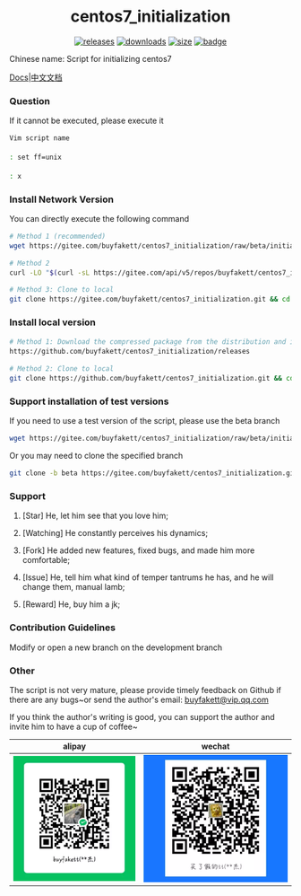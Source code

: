 <h1 align="center">centos7_initialization</h1>


<p align="center">
<a href="https://github.com/buyfakett/centos7_initialization/releases"><img alt="releases" src="https://img.shields.io/github/release/buyfakett/centos7_initialization.svg?logo=github&style=flat-square"/></a>
<a href="https://github.com/buyfakett/centos7_initialization/releases"><img alt="downloads" src="https://img.shields.io/github/downloads/buyfakett/centos7_initialization/total?logo=github"/></a>
<a href="https://github.com/buyfakett/centos7_initialization/releases"><img alt="size" src="https://img.shields.io/github/languages/code-size/buyfakett/centos7_initialization?style=flat-square"/></a>
<a href="https://github.com/buyfakett/centos7_initialization"><img alt="badge" src="https://img.shields.io/badge/codacy-S-/total?logo=github"/></a>
</p>



Chinese name: Script for initializing centos7

[Docs](README.md)|[中文文档](README.zh-cn.md)
### Question


If it cannot be executed, please execute it


```Bash
Vim script name

: set ff=unix

: x
```

### Install Network Version


You can directly execute the following command


```Bash
# Method 1 (recommended)
wget https://gitee.com/buyfakett/centos7_initialization/raw/beta/initialization.sh && chmod +x initialization.sh && ./initialization.sh

```

```Bash
# Method 2
curl -LO "$(curl -sL https://gitee.com/api/v5/repos/buyfakett/centos7_initialization/releases/latest | grep -oE 'https://[^"]+/initialization.sh')" && chmod +x initialization.sh && ./initialization.sh
```

```Bash
# Method 3: Clone to local
git clone https://gitee.com/buyfakett/centos7_initialization.git && cd centos7_initialization && chmod +x initialization.sh && ./initialization.sh
```


### Install local version


```Bash
# Method 1: Download the compressed package from the distribution and install it (the distribution only works on GitHub)
https://github.com/buyfakett/centos7_initialization/releases
```

```Bash
# Method 2: Clone to local
git clone https://github.com/buyfakett/centos7_initialization.git && cd centos7_initialization && chmod +x initialization.sh && ./initialization.sh
```


### Support installation of test versions


If you need to use a test version of the script, please use the beta branch


```Bash
wget https://gitee.com/buyfakett/centos7_initialization/raw/beta/initialization.sh && chmod +x initialization.sh && ./initialization.sh
```


Or you may need to clone the specified branch


```Bash
git clone -b beta https://gitee.com/buyfakett/centos7_initialization.git && cd centos7_initialization && chmod +x initialization.sh && ./initialization.sh
```


### Support


1. [Star] He, let him see that you love him;


2. [Watching] He constantly perceives his dynamics;


3. [Fork] He added new features, fixed bugs, and made him more comfortable;


4. [Issue] He, tell him what kind of temper tantrums he has, and he will change them, manual lamb;


5. [Reward] He, buy him a jk;


### Contribution Guidelines


Modify or open a new branch on the development branch


### Other


The script is not very mature, please provide timely feedback on Github if there are any bugs~or send the author's email: buyfakett@vip.qq.com


If you think the author's writing is good, you can support the author and invite him to have a cup of coffee~

| alipay                                                       | wechat                                                         |
| ------------------------------------------------------------ | ------------------------------------------------------------ |
| ![alipay](./pay_img/wechat.webp) | ![wechat](./pay_img/ali.webp) |
